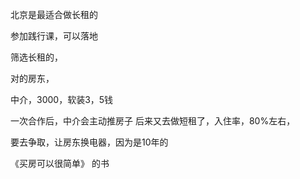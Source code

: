 北京是最适合做长租的

参加践行课，可以落地

筛选长租的，

对的房东，

中介，3000，软装3，5钱

一次合作后，中介会主动推房子
后来又去做短租了，入住率，80%左右，

要去争取，让房东换电器，因为是10年的

《买房可以很简单》 的书


